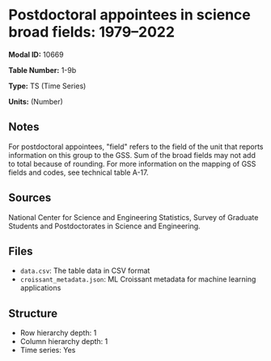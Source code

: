 # Postdoctoral appointees in science broad fields: 1979–2022

**Modal ID:** 10669

**Table Number:** 1-9b

**Type:** TS (Time Series)

**Units:** (Number)

## Notes

For postdoctoral appointees, "field" refers to the field of the unit that reports information on this group to the GSS. Sum of the broad fields may not add to total because of rounding. For more information on the mapping of GSS fields and codes, see technical table A-17.

## Sources

National Center for Science and Engineering Statistics, Survey of Graduate Students and Postdoctorates in Science and Engineering.

## Files

- `data.csv`: The table data in CSV format
- `croissant_metadata.json`: ML Croissant metadata for machine learning applications

## Structure

- Row hierarchy depth: 1
- Column hierarchy depth: 1
- Time series: Yes
